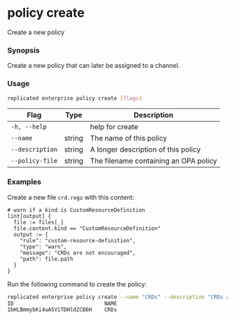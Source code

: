 # policy create

Create a new policy

### Synopsis

Create a new policy that can later be assigned to a channel.

### Usage
```bash
replicated enterprise policy create [flags]
```


| Flag                  | Type   | Description |
|-----------------------|--------|-------------|
| `-h, --help` | | help for create |
| `--name` | string | The name of this policy |
| `--description` | string | A longer description of this policy |
| `--policy-file` | string | The filename containing an OPA policy |

### Examples

Create a new file `crd.rego` with this content:
```plaintext
# warn if a kind is CustomResourceDefinition
lint[output] {
  file := files[_]
  file.content.kind == "CustomResourceDefinition"
  output := {
    "rule": "custom-resource-definition",
    "type": "warn",
    "message": "CRDs are not encouraged",
    "path": file.path
  }
}
```

Run the following command to create the policy:
```bash
replicated enterprise policy create --name "CRDs" --description "CRDs are not encouraged" --policy-file crd.rego
ID                             NAME
1bHLBmmybKi4uASV1TDHldZCB6H    CRDs
```
